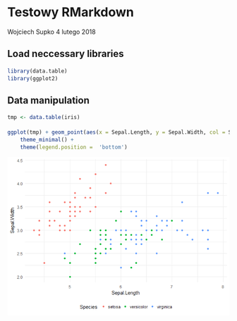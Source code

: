 Testowy RMarkdown
================
Wojciech Supko
4 lutego 2018

Load neccessary libraries
-------------------------

``` r
library(data.table)
library(ggplot2)
```

Data manipulation
-----------------

``` r
tmp <- data.table(iris)

ggplot(tmp) + geom_point(aes(x = Sepal.Length, y = Sepal.Width, col = Species)) + 
    theme_minimal() +
    theme(legend.position =  'bottom')
```

![](rmkarkdown_test_files/figure-markdown_github/unnamed-chunk-2-1.png)
